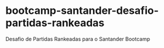 # bootcamp-santander-desafio-partidas-rankeadas
Desafio de Partidas Rankeadas para o Santander Bootcamp
